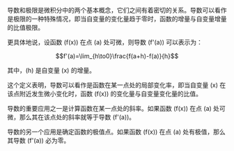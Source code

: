 导数和极限是微积分中的两个基本概念，它们之间有着密切的关系。导数可以看作是极限的一种特殊情况，即当自变量的变化量趋于零时，函数的增量与自变量增量的比值极限。

  

更具体地说，设函数 \(f(x)\) 在点 \(a\) 处可微，则导数 \(f'(a)\) 可以表示为：

  

$$f'(a)=\lim_{h\to0}\frac{f(a+h)-f(a)}{h}$$

  

其中，\(h\) 是自变量 \(x\) 的增量。

  

这个定义表明，导数可以看作是函数在某一点处的局部变化率，即当自变量 \(x\) 在该点附近发生微小变化时，函数 \(f(x)\) 的变化量与自变量变化量的比值。

  

导数的重要应用之一是计算函数在某一点处的斜率。如果函数 \(f(x)\) 在点 \(a\) 处可微，那么其在该点处的斜率就等于导数 \(f'(a)\)。

  

导数的另一个应用是确定函数的极值点。如果函数 \(f(x)\) 在点 \(a\) 处有极值，那么其导数 \(f'(a)\) 必为零。